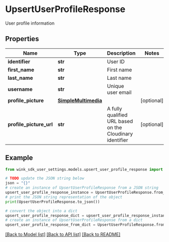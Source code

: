 # UpsertUserProfileResponse

User profile information

## Properties

Name | Type | Description | Notes
------------ | ------------- | ------------- | -------------
**identifier** | **str** | User ID | 
**first_name** | **str** | First name | 
**last_name** | **str** | Last name | 
**username** | **str** | Unique user email | 
**profile_picture** | [**SimpleMultimedia**](SimpleMultimedia.md) |  | [optional] 
**profile_picture_url** | **str** | A fully qualified URL based on the Cloudinary identifier | [optional] 

## Example

```python
from wink_sdk_user_settings.models.upsert_user_profile_response import UpsertUserProfileResponse

# TODO update the JSON string below
json = "{}"
# create an instance of UpsertUserProfileResponse from a JSON string
upsert_user_profile_response_instance = UpsertUserProfileResponse.from_json(json)
# print the JSON string representation of the object
print(UpsertUserProfileResponse.to_json())

# convert the object into a dict
upsert_user_profile_response_dict = upsert_user_profile_response_instance.to_dict()
# create an instance of UpsertUserProfileResponse from a dict
upsert_user_profile_response_from_dict = UpsertUserProfileResponse.from_dict(upsert_user_profile_response_dict)
```
[[Back to Model list]](../README.md#documentation-for-models) [[Back to API list]](../README.md#documentation-for-api-endpoints) [[Back to README]](../README.md)


